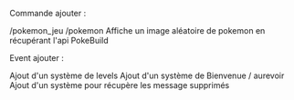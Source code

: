 Commande ajouter : 

/pokemon_jeu 
/pokemon Affiche un image aléatoire de pokemon en récupérant l'api PokeBuild

Event ajouter : 

Ajout d'un système de levels 
Ajout d'un système de Bienvenue / aurevoir 
Ajout d'un système pour récupère les message supprimés 
